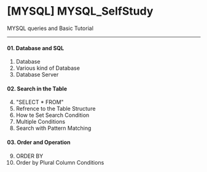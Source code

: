 # [MYSQL] MYSQL_SelfStudy
MYSQL queries and Basic Tutorial

---

#### 01. Database and SQL

1. Database
2. Various kind of Database
3. Database Server

#### 02. Search in the Table
4. "SELECT * FROM"
5. Refrence to the Table Structure
6. How te Set Search Condition
7. Multiple Conditions
8. Search with Pattern Matching

#### 03. Order and Operation  
9. ORDER BY
10. Order by Plural Column Conditions
